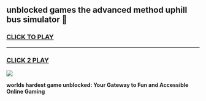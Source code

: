 
## unblocked games the advanced method uphill bus simulator 👋
<h3>
<a href="https://premium.freeplayer.one?title=unblocked_games_the_advanced_method_uphill_bus_simulator&ref=13F">CLICK TO PLAY</a></h3>
<hr>

<h3>
<a href="https://premium.freeplayer.one?title=unblocked_games_the_advanced_method_uphill_bus_simulator&ref=13F">CLICK 2 PLAY</a>
  
</h3>

<a href="https://premium.freeplayer.one?title=unblocked_games_the_advanced_method_uphill_bus_simulator&ref=12F/"><img src="https://clearcache.store/games.png"></a>


**worlds hardest game unblocked: Your Gateway to Fun and Accessible Online Gaming**
